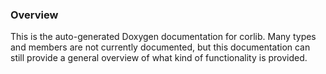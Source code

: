 
### Overview
This is the auto-generated Doxygen documentation for corlib. Many types and members are not currently documented, but this documentation can still provide a general overview of what kind of functionality is provided.